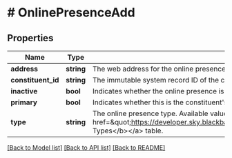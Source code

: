 # # OnlinePresenceAdd

## Properties

Name | Type | Description | Notes
------------ | ------------- | ------------- | -------------
**address** | **string** | The web address for the online presence. |
**constituent_id** | **string** | The immutable system record ID of the constituent associated with the online presence. |
**inactive** | **bool** | Indicates whether the online presence is inactive. | [optional]
**primary** | **bool** | Indicates whether this is the constituent&#39;s primary online presence. | [optional]
**type** | **string** | The online presence type. Available values are the entries in the &lt;a href&#x3D;\&quot;https://developer.sky.blackbaud.com/docs/services/56b76470069a0509c8f1c5b3/operations/ListOnlinePresenceTypes\&quot;&gt;&lt;b&gt;Phone Types&lt;/b&gt;&lt;/a&gt; table. |

[[Back to Model list]](../../README.md#models) [[Back to API list]](../../README.md#endpoints) [[Back to README]](../../README.md)
